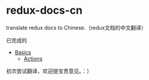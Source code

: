 # redux-docs-cn
translate redux docs to Chinese.（redux文档的中文翻译）

已完成的

* [Basics](/docs/basics/README.md)
  * [Actions](/basics/Actions.md)

初次尝试翻译，欢迎提宝贵意见。：）
